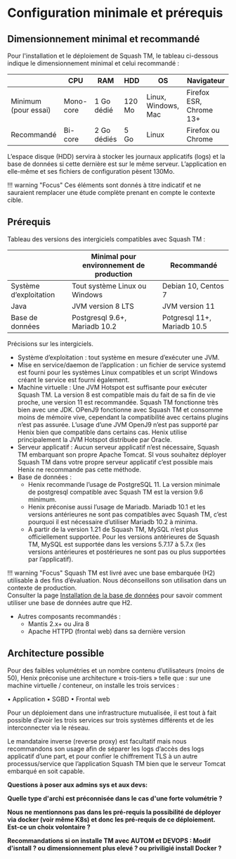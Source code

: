 # Configuration minimale et prérequis 

## Dimensionnement minimal et recommandé

Pour l'installation et le déploiement de Squash TM, le tableau ci-dessous indique le dimensionnement minimal et celui recommandé :

|  | CPU | RAM | HDD | OS | Navigateur |
|--|--|--|--|--|--|
| Minimum (pour essai) | Mono-core | 1 Go dédié | 120 Mo | Linux, Windows, Mac | Firefox ESR, Chrome 13+ |
 Recommandé | Bi-core | 2 Go dédiés | 5 Go | Linux | Firefox ou Chrome |

L’espace disque (HDD) servira à stocker les journaux applicatifs (logs) et la base de données si cette dernière est sur le même serveur.
L’application en elle-même et ses fichiers de configuration pèsent 130Mo.


!!! warning "Focus"
    Ces éléments sont donnés à titre indicatif et ne sauraient remplacer une étude complète prenant en compte le contexte cible.

## Prérequis

Tableau des versions des intergiciels compatibles avec Squash TM : 

|  | Minimal pour environnement de production | Recommandé |
|--|--|--|
| Système d’exploitation | Tout système Linux ou Windows | Debian 10, Centos 7 |
| Java | JVM version 8 LTS | JVM version 11 |
| Base de données | Postgresql 9.6+, Mariadb 10.2 | Potgresql 11+, Mariadb 10.5 |

Précisions sur les intergiciels.

- Système d’exploitation : tout système en mesure d’exécuter une JVM.
- Mise en service/daemon de l’application : un fichier de service systemd est fourni pour les systèmes Linux compatibles et un script Windows créant le service est fourni également.
- Machine virtuelle : Une JVM Hotspot est suffisante pour exécuter Squash TM. La version 8 est compatible mais du fait de sa fin de vie proche, une version 11 est recommandée.
Squash TM fonctionne très bien avec une JDK.
OPenJ9 fonctionne avec Squash TM et consomme moins de mémoire vive, cependant la compatibilité avec certains plugins n’est pas assurée. L’usage d’une JVM OpenJ9 n’est pas supporté par Henix bien que compatible dans certains cas.
Henix utilise principalement la JVM Hotspot distribuée par Oracle.
- Serveur applicatif : 
Aucun serveur applicatif n’est nécessaire, Squash TM embarquant son propre Apache Tomcat.
SI vous souhaitez déployer Squash TM dans votre propre serveur applicatif c’est possible mais Henix ne recommande pas cette méthode.
- Base de données : 
    - Henix recommande l’usage de PostgreSQL 11. La version minimale de postgresql compatible avec Squash TM est la version 9.6 minimum.
    - Henix préconise aussi l’usage de Mariadb. Mariadb 10.1 et les versions antérieures ne sont pas compatibles avec Squash TM, c’est pourquoi il est nécessaire d’utiliser Mariadb 10.2 à minima.
    - A partir de la version 1.21 de Squash TM, MySQL n’est plus officiellement supportée. Pour les versions antérieures de Squash TM, MySQL est supportée dans les versions 5.7.17 à 5.7.x (les versions antérieures et postérieures ne sont pas ou plus supportées par l’applicatif).

!!! warning "Focus"
    Squash TM est livré avec une base embarquée (H2) utilisable à des fins d’évaluation. Nous déconseillons son utilisation dans un contexte de production.
    <br/>Consulter la page [Installation de la base de données](./installation-bdd.md) pour savoir comment utiliser une base de données autre que H2.

- Autres composants recommandés :
    - Mantis 2.x+ ou Jira 8
    - Apache HTTPD (frontal web) dans sa dernière version


## Architecture possible

Pour des faibles volumétries et un nombre contenu d’utilisateurs (moins de 50), Henix préconise une architecture « trois-tiers » telle que : sur une machine virtuelle / conteneur, on installe les trois services :

•	Application
•	SGBD
•	Frontal web

Pour un déploiement dans une infrastructure mutualisée, il est tout à fait possible d’avoir les trois services sur trois systèmes différents et de les interconnecter via le réseau.

Le mandataire inverse (reverse proxy) est facultatif mais nous recommandons son usage afin de séparer les logs d’accès des logs applicatif d’une part, et pour confier le chiffrement TLS à un autre processus/service que l’application Squash TM bien que le serveur Tomcat embarqué en soit capable.



**Questions à poser aux admins sys et aux devs:**

**Quelle type d'archi est préconnisée dans le cas d'une forte volumétrie ?**

**Nous ne mentionnons pas dans les pré-requis la possibilité de déployer via docker (voir même K8s) et donc les pré-requis de ce déploiement. Est-ce un choix volontaire ?**

**Recommandations si on installe TM avec AUTOM et DEVOPS : Modif d'isntall ? ou dimensionnement plus elevé ? ou priviligié install Docker ?**
